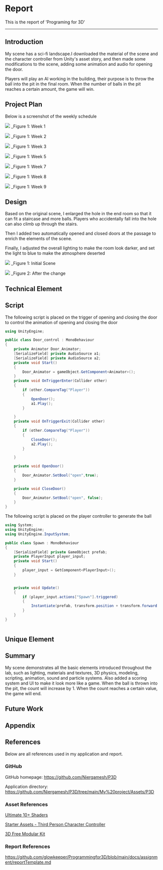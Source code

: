 # Report

This is the report of 'Programing for 3D'

---
## Introduction
My scene has a sci-fi landscape.I downloaded the material of the scene and the character controller from Unity's asset story, and then made some modifications to the scene, adding some animation and audio for opening the door.

Players will play an AI working in the building, their purpose is to throw the ball into the pit in the final room. When the number of balls in the pit reaches a certain amount, the game will win.

## Project Plan
Below is a screenshot of the weekly schedule

![](./Screenshots/7.png)
_Figure 1: Week 1

![](./Screenshots/8.png)
_Figure 1: Week 2

![](./Screenshots/9.png)
_Figure 1: Week 3

![](./Screenshots/10.png)
_Figure 1: Week 5

![](./Screenshots/11.png)
_Figure 1: Week 7

![](./Screenshots/12.png)
_Figure 1: Week 8

![](./Screenshots/13.png)
_Figure 1: Week 9

## Design
Based on the original scene, I enlarged the hole in the end room so that it can fit a staircase and more balls. Players who accidentally fall into the hole can also climb up through the stairs.

Then I added two automatically opened and closed doors at the passage to enrich the elements of the scene.

Finally, I adjusted the overall lighting to make the room look darker, and set the light to blue to make the atmosphere deserted

![](./Screenshots/1.png)
_Figure 1: Initial Scene

![](./Screenshots/6.png)
_Figure 2: After the change

## Technical Element
## Script
The following script is placed on the trigger of opening and closing the door to control the animation of opening and closing the door
```c#
using UnityEngine;

public class Door_control : MonoBehaviour
{
    private Animator Door_Animator;
    [SerializeField] private AudioSource a1;
    [SerializeField] private AudioSource a2;
    private void Start()
    {
        Door_Animator = gameObject.GetComponent<Animator>();
    }
    private void OnTriggerEnter(Collider other)
    {
        if (other.CompareTag("Player"))
        {
            OpenDoor();
            a1.Play();
        }

    }
    private void OnTriggerExit(Collider other)
    {
        if (other.CompareTag("Player"))
        {
            CloseDoor();
            a2.Play();
        }

    }

    private void OpenDoor()
    {
        Door_Animator.SetBool("open",true);
    }

    private void CloseDoor()
    {
        Door_Animator.SetBool("open", false);
    }
}
```
The following script is placed on the player controller to generate the ball
```c#
using System;
using UnityEngine;
using UnityEngine.InputSystem;

public class Spawn : MonoBehaviour
{
    [SerializeField] private GameObject prefab;
    private PlayerInput player_input;
    private void Start()
    {
        player_input = GetComponent<PlayerInput>();
    }


    private void Update()
    {
        if (player_input.actions["Spawn"].triggered)
        {
            Instantiate(prefab, transform.position + transform.forward * 5+transform.up*2, Quaternion.identity);
        }
    }
}
 
```
## Unique Element
## Summary
My scene demonstrates all the basic elements introduced throughout the lab, such as lighting, materials and textures, 3D physics, modeling, scripting, animation, sound and particle systems. Also added a scoring system and UI to make it look more like a game. When the ball is thrown into the pit, the count will increase by 1. When the count reaches a certain value, the game will end.
## Future Work
## Appendix
## References
Below are all references used in my application and report.
### GitHub
GitHub homepage: https://github.com/Niergamesh/P3D

Application directory: https://github.com/Niergamesh/P3D/tree/main/My%20project/Assets/P3D

### Asset References
[Ultimate 10+ Shaders](https://assetstore.unity.com/packages/vfx/shaders/ultimate-10-shaders-168611)

[Starter Assets - Third Person Character Controller](https://assetstore.unity.com/packages/essentials/starter-assets-third-person-character-controller-196526)

[3D Free Modular Kit](https://assetstore.unity.com/packages/3d/environments/3d-free-modular-kit-85732)
### Report References
https://github.com/glowkeeper/Programmingfor3D/blob/main/docs/assignment/reportTemplate.md
